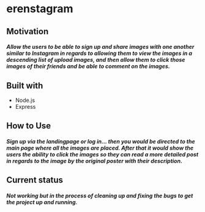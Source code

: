 # erenstagram

## Motivation
##### Allow the users to be able to sign up and share images with one another similar to Instagram in regards to allowing them to view the images in a descending list of upload images, and then allow them to click those images of their friends and be able to comment on the images.

## Built with
* Node.js
* Express

## How to Use
##### Sign up via the landingpage or log in... then you would be directed to the main page where all the images are placed. After that it would show the users the ability to click the images so they can  read a more detailed post in regards to the image by the original poster with their description. 

## Current status
##### Not working but in the process of cleaning up and fixing the bugs to get the project up and running. 